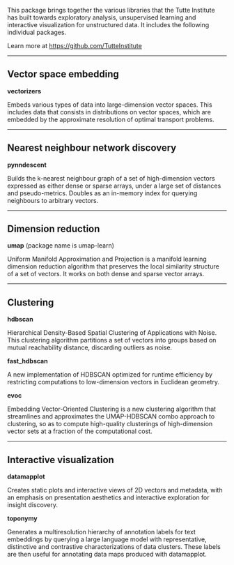 This package brings together the various libraries that the Tutte Institute
has built towards exploratory analysis, unsupervised learning and interactive
visualization for unstructured data. It includes the following individual
packages.

Learn more at <https://github.com/TutteInstitute>


----------------------
Vector space embedding
----------------------

**vectorizers**

Embeds various types of data into large-dimension vector spaces. This
includes data that consists in distributions on vector spaces,
which are embedded by the approximate resolution of optimal transport
problems.


-----------------------------------
Nearest neighbour network discovery
-----------------------------------

**pynndescent**

Builds the k-nearest neighbour graph of a set of high-dimension vectors
expressed as either dense or sparse arrays, under a large set of distances
and pseudo-metrics. Doubles as an in-memory index for querying neighbours
to arbitrary vectors.


-------------------
Dimension reduction
-------------------

**umap** (package name is umap-learn)

Uniform Manifold Approximation and Projection is a manifold learning
dimension reduction algorithm that preserves the local similarity
structure of a set of vectors. It works on both dense and sparse
vector arrays.


----------
Clustering
----------

**hdbscan**

Hierarchical Density-Based Spatial Clustering of Applications with Noise.
This clustering algorithm partitions a set of vectors into groups based on
mutual reachability distance, discarding outliers as noise.

**fast_hdbscan**

A new implementation of HDBSCAN optimized for runtime efficiency by
restricting computations to low-dimension vectors in Euclidean geometry.

**evoc**

Embedding Vector-Oriented Clustering is a new clustering algorithm that
streamlines and approximates the UMAP-HDBSCAN combo approach to clustering,
so as to compute high-quality clusterings of high-dimension vector sets
at a fraction of the computational cost.


-------------------------
Interactive visualization
-------------------------

**datamapplot**

Creates static plots and interactive views of 2D vectors and metadata,
with an emphasis on presentation aesthetics and interactive exploration
for insight discovery.

**toponymy**

Generates a multiresolution hierarchy of annotation labels for text
embeddings by querying a large language model with representative,
distinctive and contrastive characterizations of data clusters. These
labels are then useful for annotating data maps produced with
datamapplot.

